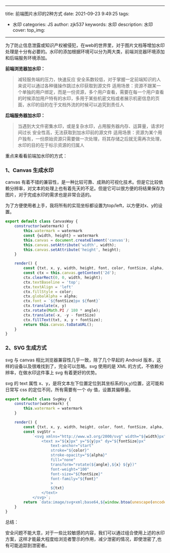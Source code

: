 
---
title: 前端图片水印的2种方式
date: 2021-09-23 9:49:25
tags:
- 水印
categories: JS
author: zjk537
keywords: 水印
description: 水印
cover: 
top_img: 
---
为了防止信息泄露或知识产权被侵犯，在web的世界里，对于图片文档等增加水印处理是十分有必要的。水印的添加根据环境可以分为两大类，前端浏览器环境添加和后端服务环境添加。

**前端浏览器加水印：**
> 减轻服务端的压力，快速反应
安全系数较低，对于掌握一定前端知识的人来说可以通过各种骚操作跳过水印获取到源文件
适用场景：资源不跟某一个单独的用户绑定，而是一份资源，多个用户查看，需要在每一个用户查看的时候添加用户特有的水印，多用于某些机密文档或者展示机密信息的页面，水印的目的在于文档外流的时候可以追究到责任人

**后端服务器加水印：**

> 当遇到大文件密集水印，或是复杂水印，占用服务器内存、运算量，请求时间过长
安全性高，无法获取到加水印前的源文件
适用场景：资源为某个用户独有，一份原始资源只需要做一次处理，将其存储之后就无需再次处理，水印的目的在于标示资源的归属人

重点来看看前端加水印的方式：
### 1、Canvas 生成水印
canvas 有着不错的兼容性，是一种比较可靠、成熟的可视化技术。但是它比较依赖分辨率，对文本的处理上也有着先天的不足。但是它可以很方便的将结果保存为图片，对于完成水印的需求也是非常合适的。

为了方便使用者上手，我将所有的实现坐标都设置为top/left，以方便对x、y的设置。

```js
export default class CanvasWay {
    constructor(watermark) {
        this.watermark = watermark
        const {width, height} = watermark
        this.canvas = document.createElement('canvas');
        this.canvas.setAttribute('width', width);
        this.canvas.setAttribute('height', height);
    }

    render() {
        const {txt, x, y, width, height, font, color, fontSize, alpha, angle} = this.watermark
        const ctx = this.canvas.getContext('2d');
        ctx.clearRect(0, 0, width, height);
        ctx.textBaseline = 'top';
        ctx.textAlign = 'left'
        ctx.fillStyle = color;
        ctx.globalAlpha = alpha;
        ctx.font = `${fontSize}px ${font}`
        ctx.translate(x, y)
        ctx.rotate(Math.PI / 180 * angle);
        ctx.translate(-x, -y - fontSize)
        ctx.fillText(txt, x, y + fontSize);
        return this.canvas.toDataURL();
    }
}

```

### 2、SVG 生成方式
svg 与 canvas 相比浏览器兼容性几乎一致，除了几个早起的 Android 版本，这样的设备以及很难找到了，完全可以忽略。svg 使用的是 XML 的方式，不依赖分辨率，在做水印这件事上 svg 有着更好的优势。

svg 的 text 属性 x、y，是将文本左下位置定位到其坐标系的(x,y)位置，这可能和日常写 css 的定位不同，所有需要有一个 dy 值，设置其偏移量。

```js
export default class SvgWay {
    constructor(watermark) {
        this.watermark = watermark
    }

    render() {
        const {txt, x, y, width, height, color, font, fontSize, alpha, angle} = this.watermark
        const svgStr =
            `<svg xmlns="http://www.w3.org/2000/svg" width="${width}px" height="${height}px">
                <text x="${x}px" y="${y}px" dy="${fontSize}px"
                    text-anchor="start"
                    stroke="${color}"
                    stroke-opacity="${alpha}"
                    fill="none"
                    transform="rotate(${angle},${x} ${y})"
                    font-weight="100"
                    font-size="${fontSize}"
                    font-family="${font}"
                    >
                    ${txt}
                </text>
            </svg>`;
        return `data:image/svg+xml;base64,${window.btoa(unescape(encodeURIComponent(svgStr)))}`;
    }
}

```

总结：

安全问题不能大意，对于一些比较敏感的内容，我们可以通过组合使用上述的水印方案，这样才能最大程度给浏览者警示的作用，减少泄密的情况，即使泄密了,也有可能追踪到泄密者。